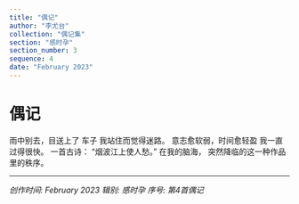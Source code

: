 ```yaml
---
title: "偶记"
author: "李尤台"
collection: "偶记集"
section: "感时孕"
section_number: 3
sequence: 4
date: "February 2023"
---
```


# 偶记

雨中别去，目送上了 车子
我站住而觉得迷路。
意志愈软弱，时间愈轻盈
我一直过得很快。
一首古诗：
“烟波江上使人愁。”
在我的脑海，
突然降临的这一种作品里的秩序。

---
*创作时间: February 2023*
*辑别: 感时孕*
*序号: 第4首偶记*
